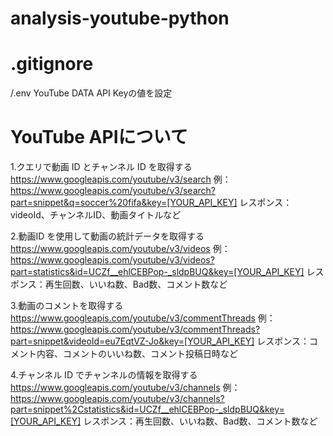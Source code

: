 # analysis-youtube-python

# .gitignore
/.env YouTube DATA API Keyの値を設定


# YouTube APIについて
1.クエリで動画 ID とチャンネル ID を取得する
  https://www.googleapis.com/youtube/v3/search
  例：https://www.googleapis.com/youtube/v3/search?part=snippet&q=soccer%20fifa&key=[YOUR_API_KEY]
  レスポンス：videoId、チャンネルID、動画タイトルなど

2.動画ID を使用して動画の統計データを取得する
  https://www.googleapis.com/youtube/v3/videos
  例：https://www.googleapis.com/youtube/v3/videos?part=statistics&id=UCZf__ehlCEBPop-_sldpBUQ&key=[YOUR_API_KEY]
  レスポンス：再生回数、いいね数、Bad数、コメント数など

3.動画のコメントを取得する
  https://www.googleapis.com/youtube/v3/commentThreads
  例：https://www.googleapis.com/youtube/v3/commentThreads?part=snippet&videoId=eu7EqtVZ-Jo&key=[YOUR_API_KEY]
  レスポンス：コメント内容、コメントのいいね数、コメント投稿日時など

4.チャンネル ID でチャンネルの情報を取得する
  https://www.googleapis.com/youtube/v3/channels
  例：https://www.googleapis.com/youtube/v3/channels?part=snippet%2Cstatistics&id=UCZf__ehlCEBPop-_sldpBUQ&key=[YOUR_API_KEY]
  レスポンス：再生回数、いいね数、Bad数、コメント数など
